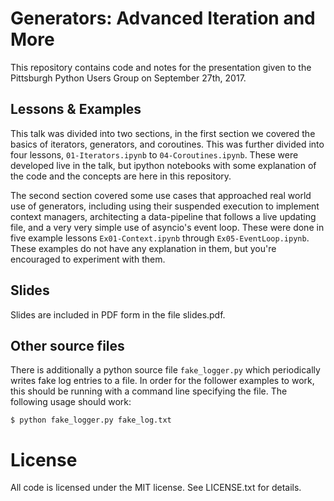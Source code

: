 # Generators: Advanced Iteration and More

This repository contains code and notes for the presentation given to
the Pittsburgh Python Users Group on September 27th, 2017.

## Lessons & Examples

This talk was divided into two sections, in the first section we
covered the basics of iterators, generators, and coroutines. This was
further divided into four lessons, `01-Iterators.ipynb` to
`04-Coroutines.ipynb`. These were developed live in the talk, but
ipython notebooks with some explanation of the code and the concepts
are here in this repository.

The second section covered some use cases that approached real world
use of generators, including using their suspended execution to
implement context managers, architecting a data-pipeline that follows
a live updating file, and a very very simple use of asyncio's event
loop. These were done in five example lessons `Ex01-Context.ipynb`
through `Ex05-EventLoop.ipynb`. These examples do not have any
explanation in them, but you're encouraged to experiment with them.

## Slides

Slides are included in PDF form in the file slides.pdf.

## Other source files

There is additionally a python source file `fake_logger.py` which
periodically writes fake log entries to a file. In order for the
follower examples to work, this should be running with a command line
specifying the file. The following usage should work:

```
$ python fake_logger.py fake_log.txt
```

# License

All code is licensed under the MIT license. See LICENSE.txt for
details.
